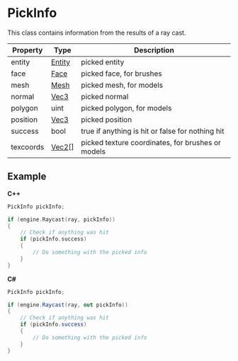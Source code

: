# PickInfo

This class contains information from the results of a ray cast.

| Property | Type | Description |
| -------- | ---- | ----------- |
| entity | [Entity](Entity.md) | picked entity |
| face | [Face](Face.md) | picked face, for brushes |
| mesh | [Mesh](Mesh.md) | picked mesh, for models |
| normal | [Vec3](Vec3.md) | picked normal |
| polygon | uint | picked polygon, for models |
| position | [Vec3](Vec3.md) | picked position |
| success | bool | true if anything is hit or false for nothing hit |
| texcoords | [Vec2](Vec2.md)[] | picked texture coordinates, for brushes or models |

## Example

**C++**
```cpp
PickInfo pickInfo;

if (engine.Raycast(ray, pickInfo))
{
    // Check if anything was hit
    if (pickInfo.success)
    {
        // Do something with the picked info
    }
}
```

**C#**
```csharp
PickInfo pickInfo;

if (engine.Raycast(ray, out pickInfo))
{
    // Check if anything was hit
    if (pickInfo.success)
    {
        // Do something with the picked info
    }
}
```
